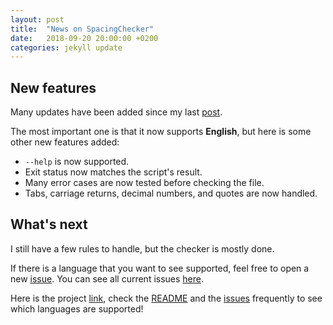 ```yaml
---
layout: post
title:  "News on SpacingChecker"
date:   2018-09-20 20:00:00 +0200
categories: jekyll update
---
```



New features
------------
Many updates have been added since my last [post][post].

The most important one is that it now supports **English**, but here is some other new features added:

- ```--help``` is now supported.
- Exit status now matches the script's result.
- Many error cases are now tested before checking the file.
- Tabs, carriage returns, decimal numbers, and quotes are now handled.

What's next
-----------
I still have a few rules to handle, but the checker is mostly done.

If there is a language that you want to see supported, feel free to open a new [issue][issue-list]. You can see all current issues [here][issue-list].

Here is the project [link][project], check the [README][readme] and the [issues][issue-list] frequently to see which languages are supported!

[post]: https://smlep.github.io/jekyll/update/2018/09/12/spacingchecker.html
[project]: https://github.com/Smlep/SpacingChecker
[readme]: https://github.com/Smlep/SpacingChecker/blob/master/README.md
[issue-list]: https://github.com/Smlep/SpacingChecker/issues